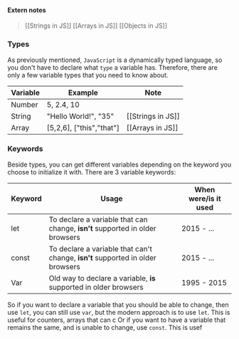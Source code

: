 
#### Extern notes
> [[Strings in JS]]
> [[Arrays in JS]]
> [[Objects in JS]]


### Types
As previously mentioned, `JavaScript` is a dynamically typed language, so you don't have to declare what `type` a variable has. Therefore, there are only a few variable types that you need to know about.


| Variable | Example                  | Note              |
| -------- | ------------------------ | ----------------- |
| Number   | 5, 2.4, 10               |                   | 
| String   | "Hello World!", "35"     | [[Strings in JS]] |
| Array    | [5,2,6], ["this","that"] | [[Arrays in JS]]  |

### Keywords

Beside types, you can get different variables depending on the keyword you choose to initialize it with.
There are 3 variable keywords:

| Keyword | Usage                                                                          | When were/is it used |
| ------- | ------------------------------------------------------------------------------ | -------------------- |
| let     | To declare a variable that can change, **isn't** supported in older browsers   | 2015 - ...           |
| const   | To declare a variable that can't change, **isn't** supported in older browsers | 2015 - ...           |
| Var     | Old way to declare a variable, **is** supported in older browsers              | 1995 - 2015          |


So if you want to declare a variable that you should be able to change, then use `let`, you can still use `var`, but the modern approach is to use `let`. This is useful for counters, arrays that can c
Or if you want to have a variable that remains the same, and is unable to change, use `const`. This is usef